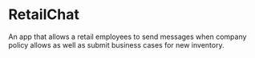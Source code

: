 # RetailChat
An app that allows a retail employees to send messages when company policy allows as well as submit business cases for new inventory.
